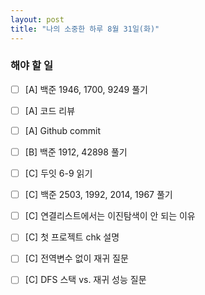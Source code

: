 ```yaml
---
layout: post
title: "나의 소중한 하루 8월 31일(화)"
---
```


### 해야 할 일

- [ ] [A] 백준 1946, 1700, 9249 풀기
- [ ] [A] 코드 리뷰
- [ ] [A] Github commit
- [ ] [B] 백준 1912, 42898 풀기
- [ ] [C] 두잇 6-9 읽기
- [ ] [C] 백준 2503, 1992, 2014, 1967 풀기
- [ ] [C] 연결리스트에서는 이진탐색이 안 되는 이유
- [ ] [C] 첫 프로젝트 chk 설명
- [ ] [C] 전역변수 없이 재귀 질문
- [ ] [C] DFS 스택 vs. 재귀 성능 질문

